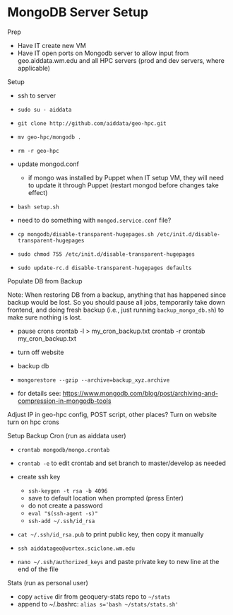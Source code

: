 
# MongoDB Server Setup

Prep
- Have IT create new VM
- Have IT open ports on Mongodb server to allow input from geo.aiddata.wm.edu and all HPC servers (prod and dev servers, where applicable)

Setup
- ssh to server
- `sudo su - aiddata`
- `git clone http://github.com/aiddata/geo-hpc.git`
- `mv geo-hpc/mongodb .`
- `rm -r geo-hpc`



- update mongod.conf
    - if mongo was installed by Puppet when IT setup VM, they will need to update it through Puppet (restart mongod before changes take effect)

- `bash setup.sh`

- need to do something with `mongod.service.conf` file?



- `cp mongodb/disable-transparent-hugepages.sh /etc/init.d/disable-transparent-hugepages`
- `sudo chmod 755 /etc/init.d/disable-transparent-hugepages`
- `sudo update-rc.d disable-transparent-hugepages defaults`



Populate DB from Backup

Note:
When restoring DB from a backup, anything that has happened since backup would be lost. So you should pause all jobs, temporarily take down frontend, and doing fresh backup (i.e., just running `backup_mongo_db.sh`) to make sure nothing is lost.

- pause crons
crontab -l > my_cron_backup.txt
crontab -r
crontab my_cron_backup.txt

- turn off website
- backup db

- `mongorestore --gzip --archive=backup_xyz.archive`
- for details see: https://www.mongodb.com/blog/post/archiving-and-compression-in-mongodb-tools

Adjust IP in geo-hpc config, POST script, other places?
Turn on website
turn on hpc crons


Setup Backup Cron (run as aiddata user)
- `crontab mongodb/mongo.crontab`
- `crontab -e` to edit crontab and set branch to master/develop as needed

- create ssh key
    - `ssh-keygen -t rsa -b 4096`
    - save to default location when prompted (press Enter)
    - do not create a password
    - `eval "$(ssh-agent -s)"`
    - `ssh-add ~/.ssh/id_rsa`
- `cat ~/.ssh/id_rsa.pub` to print public key, then copy it manually
- `ssh aiddatageo@vortex.sciclone.wm.edu`
- `nano ~/.ssh/authorized_keys` and paste private key to new line at the end of the file


Stats (run as personal user)
- copy `active` dir from geoquery-stats repo to `~/stats`
- append to ~/.bashrc: `alias s='bash ~/stats/stats.sh'`



